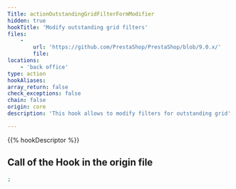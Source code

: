 ```yaml
---
Title: actionOutstandingGridFilterFormModifier
hidden: true
hookTitle: 'Modify outstanding grid filters'
files:
    -
        url: 'https://github.com/PrestaShop/PrestaShop/blob/9.0.x/'
        file: 
locations:
    - 'back office'
type: action
hookAliases: 
array_return: false
check_exceptions: false
chain: false
origin: core
description: 'This hook allows to modify filters for outstanding grid'

---
```


{{% hookDescriptor %}}

## Call of the Hook in the origin file

```php
;
```
